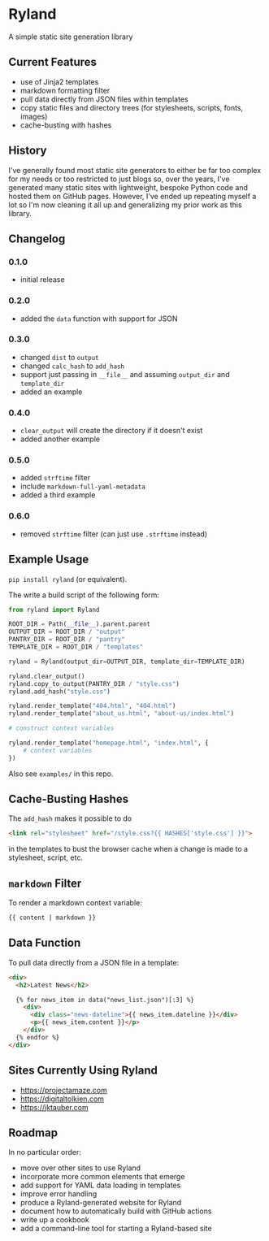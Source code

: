 # Ryland

A simple static site generation library


## Current Features

- use of Jinja2 templates
- markdown formatting filter
- pull data directly from JSON files within templates
- copy static files and directory trees (for stylesheets, scripts, fonts, images)
- cache-busting with hashes


## History

I've generally found most static site generators to either be far too complex for my needs or too restricted to just blogs so, over the years, I've generated many static sites with lightweight, bespoke Python code and hosted them on GitHub pages. However, I've ended up repeating myself a lot so I'm now cleaning it all up and generalizing my prior work as this library.


## Changelog

### 0.1.0

- initial release

### 0.2.0

- added the `data` function with support for JSON

### 0.3.0

- changed `dist` to `output`
- changed `calc_hash` to `add_hash`
- support just passing in `__file__` and assuming `output_dir` and `template_dir`
- added an example

### 0.4.0

- `clear_output` will create the directory if it doesn't exist
- added another example

### 0.5.0

- added `strftime` filter
- include `markdown-full-yaml-metadata`
- added a third example

### 0.6.0

- removed `strftime` filter (can just use `.strftime` instead)


## Example Usage

`pip install ryland` (or equivalent).

The write a build script of the following form:

```python
from ryland import Ryland

ROOT_DIR = Path(__file__).parent.parent
OUTPUT_DIR = ROOT_DIR / "output"
PANTRY_DIR = ROOT_DIR / "pantry"
TEMPLATE_DIR = ROOT_DIR / "templates"

ryland = Ryland(output_dir=OUTPUT_DIR, template_dir=TEMPLATE_DIR)

ryland.clear_output()
ryland.copy_to_output(PANTRY_DIR / "style.css")
ryland.add_hash("style.css")

ryland.render_template("404.html", "404.html")
ryland.render_template("about_us.html", "about-us/index.html")

# construct context variables

ryland.render_template("homepage.html", "index.html", {
    # context variables
})
```

Also see `examples/` in this repo.


## Cache-Busting Hashes

The `add_hash` makes it possible to do

```html
<link rel="stylesheet" href="/style.css?{{ HASHES['style.css'] }}">
```

in the templates to bust the browser cache when a change is made to a stylesheet, script, etc.


## `markdown` Filter

To render a markdown context variable:

```html
{{ content | markdown }}
```


## Data Function

To pull data directly from a JSON file in a template:

```html
<div>
  <h2>Latest News</h2>

  {% for news_item in data("news_list.json")[:3] %}
    <div>
      <div class="news-dateline">{{ news_item.dateline }}</div>
      <p>{{ news_item.content }}</p>
    </div>
  {% endfor %}
</div>
```

## Sites Currently Using Ryland

- <https://projectamaze.com>
- <https://digitaltolkien.com>
- <https://jktauber.com>


## Roadmap

In no particular order:

- move over other sites to use Ryland
- incorporate more common elements that emerge
- add support for YAML data loading in templates
- improve error handling
- produce a Ryland-generated website for Ryland
- document how to automatically build with GitHub actions
- write up a cookbook
- add a command-line tool for starting a Ryland-based site
